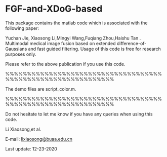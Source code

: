 # FGF-and-XDoG-based

This package contains the matlab code which is associated with the following paper:

Yuchan Jie, Xiaosong Li,Mingyi Wang,Fuqiang Zhou,Haishu Tan . Multimodal medical image fusion based on extended difference-of-Gaussians and fast guided filtering.
Usage of this code is free for research purposes only. 

Please refer to the above publication if you use this code.

%%%%%%%%%%%%%%%%%%%%%%%%%%%%%%%%%%%%%%%%%%%%%%%%%%%%%%%%%%%%%

The demo files are script_color.m. 

%%%%%%%%%%%%%%%%%%%%%%%%%%%%%%%%%%%%%%%%%%%%%%%%%%%%%%%%%%%%%

Do not hesitate to let me know if you have any queries when using this code.


Li Xiaosong,et al.   
                                                         
E-mail: lixiaosong@buaa.edu.cn

Last update: 12-23-2020

